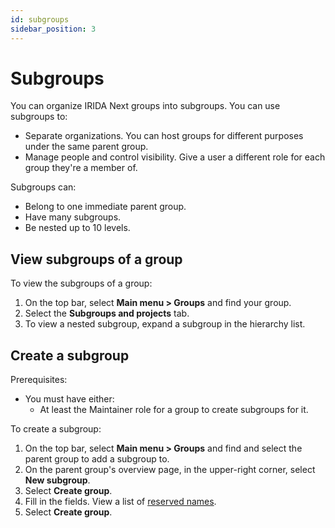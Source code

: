 ```yaml
---
id: subgroups
sidebar_position: 3
---
```


# Subgroups

You can organize IRIDA Next groups into subgroups. You can use subgroups to:
* Separate organizations. You can host groups for different purposes under the same parent group.
* Manage people and control visibility. Give a user a different role for each group they're a member of.

Subgroups can:
* Belong to one immediate parent group.
* Have many subgroups.
* Be nested up to 10 levels.

## View subgroups of a group

To view the subgroups of a group:
1. On the top bar, select **Main menu > Groups** and find your group.
2. Select the **Subgroups and projects** tab.
3. To view a nested subgroup, expand a subgroup in the hierarchy list.

## Create a subgroup

Prerequisites:
* You must have either:
  * At least the Maintainer role for a group to create subgroups for it.

To create a subgroup:
1. On the top bar, select **Main menu > Groups** and find and select the parent group to add a subgroup to.
2. On the parent group's overview page, in the upper-right corner, select **New subgroup**.
3. Select **Create group**.
4. Fill in the fields. View a list of [reserved names](../../project/reserved_names).
5. Select **Create group**.
